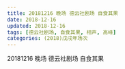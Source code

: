 ```yaml
---
title: 20181216 晚场 德云社剧场 自食其果
date: 2018-12-16
updated: 2018-12-16
tags: [德云社剧场, 自食其果, 相声, 高峰]
categories: (2018)戊戌年场次 
---
```

20181216 晚场 德云社剧场 自食其果
